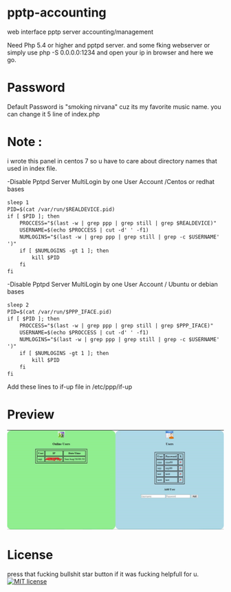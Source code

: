 # pptp-accounting
web interface pptp server accounting/management

Need Php 5.4 or higher and pptpd server.
and some fking webserver or simply use php -S 0.0.0.0:1234 and open your ip in browser and here we go.
# Password
Default Password is "smoking nirvana" cuz its my favorite music name.
you can change it 5 line of index.php

# Note :
i wrote this panel in centos 7 so u have to care about directory names that used in index file.

-Disable Pptpd Server MultiLogin by one User Account /Centos or redhat bases
```
sleep 1
PID=$(cat /var/run/$REALDEVICE.pid)
if [ $PID ]; then
    PROCCESS="$(last -w | grep ppp | grep still | grep $REALDEVICE)"
    USERNAME=$(echo $PROCCESS | cut -d' ' -f1)
    NUMLOGINS="$(last -w | grep ppp | grep still | grep -c $USERNAME' ')"
    if [ $NUMLOGINS -gt 1 ]; then
        kill $PID
    fi
fi
```

-Disable Pptpd Server MultiLogin by one User Account / Ubuntu or debian bases
```
sleep 2
PID=$(cat /var/run/$PPP_IFACE.pid)
if [ $PID ]; then
    PROCCESS="$(last -w | grep ppp | grep still | grep $PPP_IFACE)"
    USERNAME=$(echo $PROCCESS | cut -d' ' -f1)
    NUMLOGINS="$(last -w | grep ppp | grep still | grep -c $USERNAME' ')"
    if [ $NUMLOGINS -gt 1 ]; then
        kill $PID
    fi
fi
```
Add these lines to if-up file in /etc/ppp/if-up
# Preview
![preview](https://github.com/SinaXhpm/pptpd-accounting/raw/master/preview1.jpg)

# License
press that fucking bullshit star button if it was fucking helpfull for u.
[![MIT license](https://img.shields.io/github/license/sinaxhpm/Azir_Socks_Over_Ssh)](http://opensource.org/licenses/MIT)
